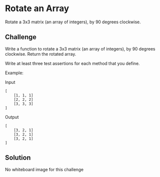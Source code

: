 # Rotate an Array
Rotate a 3x3 matrix (an array of integers), by 90 degrees clockwise.

## Challenge
Write a function to rotate a 3x3 matrix (an array of integers), by 90 degrees clockwise. Return the rotated array.

Write at least three test assertions for each method that you define.

Example:

Input
```
[
    [1, 1, 1]
    [2, 2, 2]
    [3, 3, 3]
]
```
Output
```
[
    [3, 2, 1]
    [3, 2, 1]
    [3, 2, 1]
]
```

## Solution
No whiteboard image for this challenge
